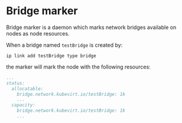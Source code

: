# Bridge marker

Bridge marker is a daemon which marks network bridges available on nodes as node resources.

When a bridge named `testBridge` is created by:

```ip link add testBridge type bridge```

the marker will mark the node with the following resources:

```yaml
...
status:
  allocatable:
    bridge.network.kubevirt.io/testBridge: 1k
    ...
  capacity:
    bridge.network.kubevirt.io/testBridge: 1k
    ...
```
